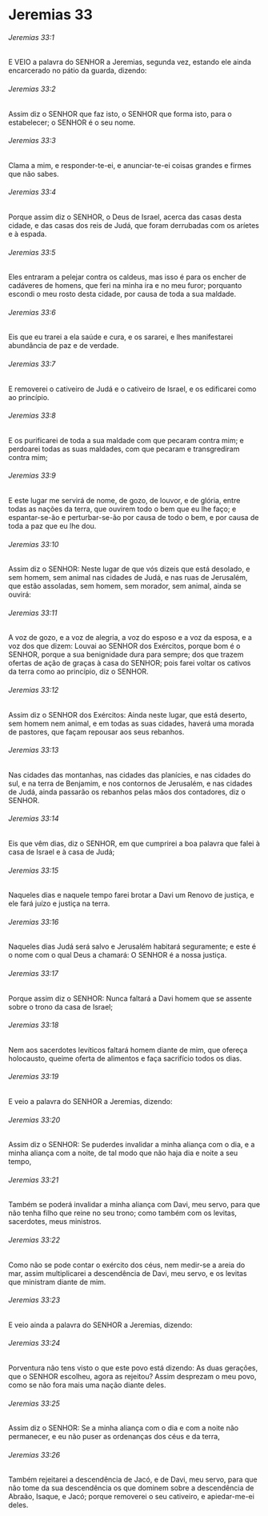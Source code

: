 # Jeremias 33

###### Jeremias 33:1

E VEIO a palavra do SENHOR a Jeremias, segunda vez, estando ele ainda encarcerado no pátio da guarda, dizendo:

###### Jeremias 33:2

Assim diz o SENHOR que faz isto, o SENHOR que forma isto, para o estabelecer; o SENHOR é o seu nome.

###### Jeremias 33:3

Clama a mim, e responder-te-ei, e anunciar-te-ei coisas grandes e firmes que não sabes.

###### Jeremias 33:4

Porque assim diz o SENHOR, o Deus de Israel, acerca das casas desta cidade, e das casas dos reis de Judá, que foram derrubadas com os aríetes e à espada.

###### Jeremias 33:5

Eles entraram a pelejar contra os caldeus, mas isso é para os encher de cadáveres de homens, que feri na minha ira e no meu furor; porquanto escondi o meu rosto desta cidade, por causa de toda a sua maldade.

###### Jeremias 33:6

Eis que eu trarei a ela saúde e cura, e os sararei, e lhes manifestarei abundância de paz e de verdade.

###### Jeremias 33:7

E removerei o cativeiro de Judá e o cativeiro de Israel, e os edificarei como ao princípio.

###### Jeremias 33:8

E os purificarei de toda a sua maldade com que pecaram contra mim; e perdoarei todas as suas maldades, com que pecaram e transgrediram contra mim;

###### Jeremias 33:9

E este lugar me servirá de nome, de gozo, de louvor, e de glória, entre todas as nações da terra, que ouvirem todo o bem que eu lhe faço; e espantar-se-ão e perturbar-se-ão por causa de todo o bem, e por causa de toda a paz que eu lhe dou.

###### Jeremias 33:10

Assim diz o SENHOR: Neste lugar de que vós dizeis que está desolado, e sem homem, sem animal nas cidades de Judá, e nas ruas de Jerusalém, que estão assoladas, sem homem, sem morador, sem animal, ainda se ouvirá:

###### Jeremias 33:11

A voz de gozo, e a voz de alegria, a voz do esposo e a voz da esposa, e a voz dos que dizem: Louvai ao SENHOR dos Exércitos, porque bom é o SENHOR, porque a sua benignidade dura para sempre; dos que trazem ofertas de ação de graças à casa do SENHOR; pois farei voltar os cativos da terra como ao princípio, diz o SENHOR.

###### Jeremias 33:12

Assim diz o SENHOR dos Exércitos: Ainda neste lugar, que está deserto, sem homem nem animal, e em todas as suas cidades, haverá uma morada de pastores, que façam repousar aos seus rebanhos.

###### Jeremias 33:13

Nas cidades das montanhas, nas cidades das planícies, e nas cidades do sul, e na terra de Benjamim, e nos contornos de Jerusalém, e nas cidades de Judá, ainda passarão os rebanhos pelas mãos dos contadores, diz o SENHOR.

###### Jeremias 33:14

Eis que vêm dias, diz o SENHOR, em que cumprirei a boa palavra que falei à casa de Israel e à casa de Judá;

###### Jeremias 33:15

Naqueles dias e naquele tempo farei brotar a Davi um Renovo de justiça, e ele fará juízo e justiça na terra.

###### Jeremias 33:16

Naqueles dias Judá será salvo e Jerusalém habitará seguramente; e este é o nome com o qual Deus a chamará: O SENHOR é a nossa justiça.

###### Jeremias 33:17

Porque assim diz o SENHOR: Nunca faltará a Davi homem que se assente sobre o trono da casa de Israel;

###### Jeremias 33:18

Nem aos sacerdotes levíticos faltará homem diante de mim, que ofereça holocausto, queime oferta de alimentos e faça sacrifício todos os dias.

###### Jeremias 33:19

E veio a palavra do SENHOR a Jeremias, dizendo:

###### Jeremias 33:20

Assim diz o SENHOR: Se puderdes invalidar a minha aliança com o dia, e a minha aliança com a noite, de tal modo que não haja dia e noite a seu tempo,

###### Jeremias 33:21

Também se poderá invalidar a minha aliança com Davi, meu servo, para que não tenha filho que reine no seu trono; como também com os levitas, sacerdotes, meus ministros.

###### Jeremias 33:22

Como não se pode contar o exército dos céus, nem medir-se a areia do mar, assim multiplicarei a descendência de Davi, meu servo, e os levitas que ministram diante de mim.

###### Jeremias 33:23

E veio ainda a palavra do SENHOR a Jeremias, dizendo:

###### Jeremias 33:24

Porventura não tens visto o que este povo está dizendo: As duas gerações, que o SENHOR escolheu, agora as rejeitou? Assim desprezam o meu povo, como se não fora mais uma nação diante deles.

###### Jeremias 33:25

Assim diz o SENHOR: Se a minha aliança com o dia e com a noite não permanecer, e eu não puser as ordenanças dos céus e da terra,

###### Jeremias 33:26

Também rejeitarei a descendência de Jacó, e de Davi, meu servo, para que não tome da sua descendência os que dominem sobre a descendência de Abraão, Isaque, e Jacó; porque removerei o seu cativeiro, e apiedar-me-ei deles.

